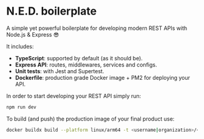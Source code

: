# N.E.D. boilerplate

A simple yet powerful boilerplate for developing modern REST APIs with Node.js & Express 😎

It includes:

- **TypeScript**: supported by default (as it should be).
- **Express API**: routes, middlewares, services and configs.
- **Unit tests**: with Jest and Supertest.
- **Dockerfile**: production grade Docker image + PM2 for deploying your API.

In order to start developing your REST API simply run:

```bash
npm run dev
```

To build (and push) the production image of your final product use:

```bash
docker buildx build --platform linux/arm64 -t <username|organization>/<repository> --push .
```
